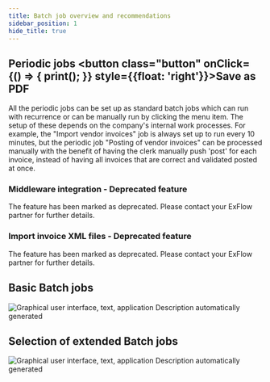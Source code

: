 ```yaml
---
title: Batch job overview and recommendations
sidebar_position: 1
hide_title: true
---
```

## Periodic jobs <button class="button" onClick={() => { print(); }} style={{float: 'right'}}>Save as PDF</button>

All the periodic jobs can be set up as standard batch jobs which can run with recurrence or can be manually run by clicking the menu item. The setup of these depends on the company's internal work processes. For example, the "Import vendor invoices" job is always set up to run every 10 minutes, but the periodic job "Posting of vendor invoices" can be processed manually with the benefit of having the clerk manually push 'post' for each invoice, instead of having all invoices that are correct and validated posted at once.


### Middleware integration - Deprecated feature

The feature has been marked as deprecated. Please contact your ExFlow partner for further details.

### Import invoice XML files - Deprecated feature

The feature has been marked as deprecated. Please contact your ExFlow partner for further details.

## Basic Batch jobs

![Graphical user interface, text, application Description automatically generated](@site/static/img/media/image309.png)

## Selection of extended Batch jobs 

![Graphical user interface, text, application Description automatically generated](@site/static/img/media/image310.png)
